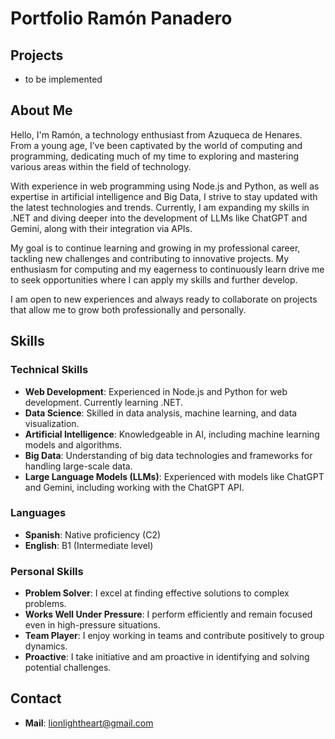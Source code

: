 # Portfolio Ramón Panadero

## Projects

- to be implemented

## About Me

Hello, I'm Ramón, a technology enthusiast from Azuqueca de Henares. From a young age, I’ve been captivated by the world of computing and programming, dedicating much of my time to exploring and mastering various areas within the field of technology.

With experience in web programming using Node.js and Python, as well as expertise in artificial intelligence and Big Data, I strive to stay updated with the latest technologies and trends. Currently, I am expanding my skills in .NET and diving deeper into the development of LLMs like ChatGPT and Gemini, along with their integration via APIs.

My goal is to continue learning and growing in my professional career, tackling new challenges and contributing to innovative projects. My enthusiasm for computing and my eagerness to continuously learn drive me to seek opportunities where I can apply my skills and further develop.

I am open to new experiences and always ready to collaborate on projects that allow me to grow both professionally and personally.

## Skills

### Technical Skills

- **Web Development**: Experienced in Node.js and Python for web development. Currently learning .NET.
- **Data Science**: Skilled in data analysis, machine learning, and data visualization.
- **Artificial Intelligence**: Knowledgeable in AI, including machine learning models and algorithms.
- **Big Data**: Understanding of big data technologies and frameworks for handling large-scale data.
- **Large Language Models (LLMs)**: Experienced with models like ChatGPT and Gemini, including working with the ChatGPT API.

### Languages

- **Spanish**: Native proficiency (C2)
- **English**: B1 (Intermediate level)

### Personal Skills

- **Problem Solver**: I excel at finding effective solutions to complex problems.
- **Works Well Under Pressure**: I perform efficiently and remain focused even in high-pressure situations.
- **Team Player**: I enjoy working in teams and contribute positively to group dynamics.
- **Proactive**: I take initiative and am proactive in identifying and solving potential challenges.

## Contact

- **Mail**: <lionlightheart@gmail.com>
